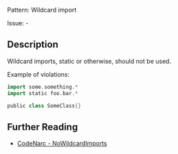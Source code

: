 Pattern: Wildcard import

Issue: -

## Description

Wildcard imports, static or otherwise, should not be used.

Example of violations:

``` groovy
import some.something.*
import static foo.bar.*

public class SomeClass{}
```

## Further Reading

* [CodeNarc - NoWildcardImports](https://codenarc.github.io/CodeNarc/codenarc-rules-imports.html#nowildcardimports-rule)